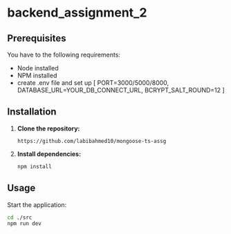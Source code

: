 # backend_assignment_2

## Prerequisites

You have to the following requirements:

- Node installed
- NPM installed
- create .env file and set up [ PORT=3000/5000/8000, DATABASE_URL=YOUR_DB_CONNECT_URL, BCRYPT_SALT_ROUND=12 ]

## Installation

1. **Clone the repository:**

   ```bash/cli
   https://github.com/labibahmed10/mongoose-ts-assg
   ```

2. **Install dependencies:**

   ```bash
   npm install
   ```

## Usage

Start the application:

```bash
cd ./src
npm run dev
```
